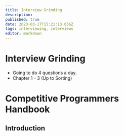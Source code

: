 ```yaml
---
title: Interview Grinding
description: 
published: true
date: 2023-03-17T15:21:13.656Z
tags: interviewing, interviews
editor: markdown
---
```


# Interview Grinding
- Going to do 4 questions a day. 
- Chapter 1 - 3 (Up to Sorting)

# Competitive Programmers Handbook
## Introduction
